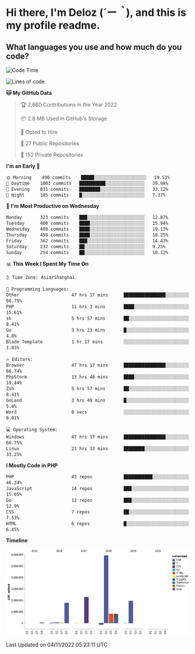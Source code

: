 # **Hi there, I'm Deloz (*´ー｀*), and this is my profile readme.**
<!--  [![Profile views](https://gpvc.arturio.dev/dank-del)](https://github.com/dank-del) -->
## **What languages you use and how much do you code?**

<!--START_SECTION:waka-->
![Code Time](http://img.shields.io/badge/Code%20Time-223%20hrs%2049%20mins-blue)

![Lines of code](https://img.shields.io/badge/From%20Hello%20World%20I%27ve%20Written-14%20Million%20lines%20of%20code-blue)

**🐱 My GitHub Data** 

> 🏆 2,660 Contributions in the Year 2022
 > 
> 📦 2.8 MB Used in GitHub's Storage 
 > 
> 💼 Opted to Hire
 > 
> 📜 27 Public Repositories 
 > 
> 🔑 152 Private Repositories  
 > 
**I'm an Early 🐤** 

```text
🌞 Morning    490 commits    █████░░░░░░░░░░░░░░░░░░░░   19.53% 
🌆 Daytime    1003 commits   ██████████░░░░░░░░░░░░░░░   39.98% 
🌃 Evening    831 commits    ████████░░░░░░░░░░░░░░░░░   33.12% 
🌙 Night      185 commits    █░░░░░░░░░░░░░░░░░░░░░░░░   7.37%

```
📅 **I'm Most Productive on Wednesday** 

```text
Monday       323 commits    ███░░░░░░░░░░░░░░░░░░░░░░   12.87% 
Tuesday      400 commits    ████░░░░░░░░░░░░░░░░░░░░░   15.94% 
Wednesday    480 commits    ████░░░░░░░░░░░░░░░░░░░░░   19.13% 
Thursday     458 commits    ████░░░░░░░░░░░░░░░░░░░░░   18.25% 
Friday       362 commits    ███░░░░░░░░░░░░░░░░░░░░░░   14.43% 
Saturday     232 commits    ██░░░░░░░░░░░░░░░░░░░░░░░   9.25% 
Sunday       254 commits    ██░░░░░░░░░░░░░░░░░░░░░░░   10.12%

```


📊 **This Week I Spent My Time On** 

```text
⌚︎ Time Zone: Asia/Shanghai

💬 Programming Languages: 
Other                    47 hrs 17 mins      ████████████████░░░░░░░░░   66.75% 
PHP                      11 hrs 3 mins       ████░░░░░░░░░░░░░░░░░░░░░   15.61% 
sh                       5 hrs 57 mins       ██░░░░░░░░░░░░░░░░░░░░░░░   8.41% 
Go                       3 hrs 23 mins       █░░░░░░░░░░░░░░░░░░░░░░░░   4.8% 
Blade Template           1 hr 17 mins        ░░░░░░░░░░░░░░░░░░░░░░░░░   1.83%

🔥 Editors: 
Browser                  47 hrs 17 mins      ████████████████░░░░░░░░░   66.74% 
PhpStorm                 13 hrs 46 mins      ████░░░░░░░░░░░░░░░░░░░░░   19.44% 
Zsh                      5 hrs 57 mins       ██░░░░░░░░░░░░░░░░░░░░░░░   8.41% 
GoLand                   3 hrs 49 mins       █░░░░░░░░░░░░░░░░░░░░░░░░   5.4% 
Word                     0 secs              ░░░░░░░░░░░░░░░░░░░░░░░░░   0.01%

💻 Operating System: 
Windows                  47 hrs 17 mins      ████████████████░░░░░░░░░   66.75% 
Linux                    23 hrs 33 mins      ████████░░░░░░░░░░░░░░░░░   33.25%

```

**I Mostly Code in PHP** 

```text
PHP                      43 repos            ███████████░░░░░░░░░░░░░░   46.24% 
JavaScript               14 repos            ███░░░░░░░░░░░░░░░░░░░░░░   15.05% 
Go                       12 repos            ███░░░░░░░░░░░░░░░░░░░░░░   12.9% 
CSS                      7 repos             ██░░░░░░░░░░░░░░░░░░░░░░░   7.53% 
HTML                     6 repos             █░░░░░░░░░░░░░░░░░░░░░░░░   6.45%

```


**Timeline**

![Chart not found](https://raw.githubusercontent.com/deloz/deloz/main/charts/bar_graph.png) 


 Last Updated on 04/11/2022 05:23:11 UTC
<!--END_SECTION:waka-->
